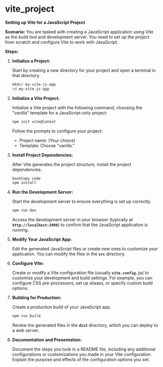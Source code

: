 # vite_project
**Setting up Vite for a JavaScript Project**

**Scenario:** You are tasked with creating a JavaScript application using Vite as the build tool and development server. You need to set up the project from scratch and configure Vite to work with JavaScript.

**Steps:**

1. **Initialize a Project:**
    
    Start by creating a new directory for your project and open a terminal in that directory.
    
    ```bash
    mkdir my-vite-js-app
    cd my-vite-js-app
    ```
    
2. **Initialize a Vite Project:**
    
    Initialize a Vite project with the following command, choosing the "vanilla" template for a JavaScript-only project:
    
    ```bash
    npm init vite@latest
    ```
    
    Follow the prompts to configure your project:
    
    - Project name: (Your choice)
    - Template: Choose "vanilla."
3. **Install Project Dependencies:**
    
    After Vite generates the project structure, install the project dependencies.
    
    ```bash
    bashCopy code
    npm install
    ```
    
4. **Run the Development Server:**
    
    Start the development server to ensure everything is set up correctly.
    
    ```bash
    npm run dev
    ```
    
    Access the development server in your browser (typically at **`http://localhost:3000`**) to confirm that the JavaScript application is running.
    
5. **Modify Your JavaScript App:**
    
    Edit the generated JavaScript files or create new ones to customize your application. You can modify the files in the **`src`** directory.
    
6. **Configure Vite:**
    
    Create or modify a Vite configuration file (usually **`vite.config.js`**) to customize your development and build settings. For example, you can configure CSS pre-processors, set up aliases, or specify custom build options.
    
7. **Building for Production:**
    
    Create a production build of your JavaScript app.
    
    ```bash
    npm run build
    ```
    
    Review the generated files in the **`dist`** directory, which you can deploy to a web server.
    
8. **Documentation and Presentation:**
    
    Document the steps you took in a README file, including any additional configurations or customizations you made in your Vite configuration. Explain the purpose and effects of the configuration options you set.
